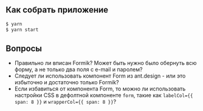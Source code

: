 ## Как собрать приложение

```bash
$ yarn
$ yarn start
```

## Вопросы

- Правильно ли вписан Formik? Может быть нужно было обернуть всю форму, а не только два поля с e-mail и паролем?
- Следует ли использовать компонент Form из ant.design - или это избыточно и достаточно только Formik?
- Если избавиться от компонента Form, то можно ли использовать настройки CSS в дефолтной компоненте `form`, такие как `labelCol={{ span: 8 }}` и `wrapperCol={{ span: 8 }}`?

